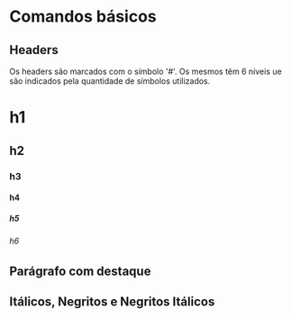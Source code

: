 # Comandos básicos

## Headers

Os headers são marcados com o símbolo '#'. Os mesmos têm 6 níveis ue são indicados pela quantidade de símbolos utilizados.

# h1

## h2

### h3

#### h4

##### h5

###### h6

## Parágrafo com destaque
## Itálicos, Negritos e Negritos Itálicos
